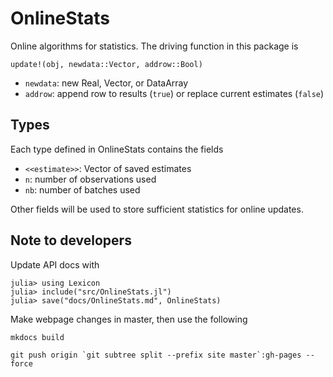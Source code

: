 # OnlineStats

Online algorithms for statistics.  The driving function in this package is  

```update!(obj, newdata::Vector, addrow::Bool)```

- `newdata`: new Real, Vector, or DataArray  
- `addrow`: append row to results (`true`) or replace current estimates (`false`)


## Types 
Each type defined in OnlineStats contains the fields  

- `<<estimate>>`: Vector of saved estimates
- `n`: number of observations used  
- `nb`: number of batches used

Other fields will be used to store sufficient statistics for online updates.

## Note to developers
Update API docs with

```
julia> using Lexicon
julia> include("src/OnlineStats.jl")
julia> save("docs/OnlineStats.md", OnlineStats)
```

Make webpage changes in master, then use the following
```
mkdocs build  
```
```
git push origin `git subtree split --prefix site master`:gh-pages --force
```
